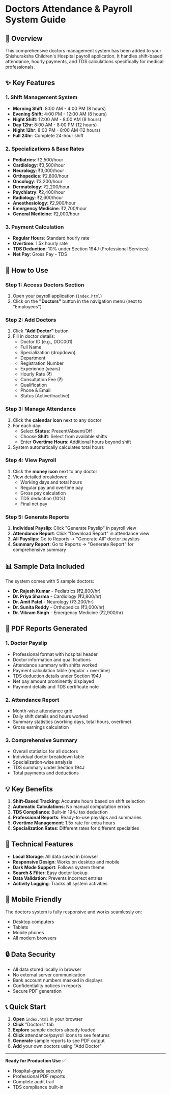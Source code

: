 # Doctors Attendance & Payroll System Guide

## 🏥 Overview

This comprehensive doctors management system has been added to your Shishuraksha Children's Hospital payroll application. It handles shift-based attendance, hourly payments, and TDS calculations specifically for medical professionals.

## ✨ Key Features

### 1. **Shift Management System**
- **Morning Shift**: 8:00 AM - 4:00 PM (8 hours)
- **Evening Shift**: 4:00 PM - 12:00 AM (8 hours) 
- **Night Shift**: 12:00 AM - 8:00 AM (8 hours)
- **Day 12hr**: 8:00 AM - 8:00 PM (12 hours)
- **Night 12hr**: 8:00 PM - 8:00 AM (12 hours)
- **Full 24hr**: Complete 24-hour shift

### 2. **Specializations & Base Rates**
- **Pediatrics**: ₹2,500/hour
- **Cardiology**: ₹3,500/hour
- **Neurology**: ₹3,000/hour
- **Orthopedics**: ₹2,800/hour
- **Oncology**: ₹3,200/hour
- **Dermatology**: ₹2,200/hour
- **Psychiatry**: ₹2,400/hour
- **Radiology**: ₹2,600/hour
- **Anesthesiology**: ₹2,900/hour
- **Emergency Medicine**: ₹2,700/hour
- **General Medicine**: ₹2,000/hour

### 3. **Payment Calculation**
- **Regular Hours**: Standard hourly rate
- **Overtime**: 1.5x hourly rate
- **TDS Deduction**: 10% under Section 194J (Professional Services)
- **Net Pay**: Gross Pay - TDS

## 🚀 How to Use

### Step 1: Access Doctors Section
1. Open your payroll application (`index.html`)
2. Click on the **"Doctors"** button in the navigation menu (next to "Employees")

### Step 2: Add Doctors
1. Click **"Add Doctor"** button
2. Fill in doctor details:
   - Doctor ID (e.g., DOC001)
   - Full Name
   - Specialization (dropdown)
   - Department
   - Registration Number
   - Experience (years)
   - Hourly Rate (₹)
   - Consultation Fee (₹)
   - Qualification
   - Phone & Email
   - Status (Active/Inactive)

### Step 3: Manage Attendance
1. Click the **calendar icon** next to any doctor
2. For each day:
   - Select **Status**: Present/Absent/Off
   - Choose **Shift**: Select from available shifts
   - Enter **Overtime Hours**: Additional hours beyond shift
3. System automatically calculates total hours

### Step 4: View Payroll
1. Click the **money icon** next to any doctor
2. View detailed breakdown:
   - Working days and total hours
   - Regular pay and overtime pay
   - Gross pay calculation
   - TDS deduction (10%)
   - Final net pay

### Step 5: Generate Reports
1. **Individual Payslip**: Click "Generate Payslip" in payroll view
2. **Attendance Report**: Click "Download Report" in attendance view
3. **All Payslips**: Go to Reports → "Generate All" doctor payslips
4. **Summary Report**: Go to Reports → "Generate Report" for comprehensive summary

## 📊 Sample Data Included

The system comes with 5 sample doctors:
- **Dr. Rajesh Kumar** - Pediatrics (₹2,800/hr)
- **Dr. Priya Sharma** - Cardiology (₹3,800/hr) 
- **Dr. Amit Patel** - Neurology (₹3,200/hr)
- **Dr. Sunita Reddy** - Orthopedics (₹3,000/hr)
- **Dr. Vikram Singh** - Emergency Medicine (₹2,900/hr)

## 📄 PDF Reports Generated

### 1. **Doctor Payslip**
- Professional format with hospital header
- Doctor information and qualifications
- Attendance summary with shifts worked
- Payment calculation table (regular + overtime)
- TDS deduction details under Section 194J
- Net pay amount prominently displayed
- Payment details and TDS certificate note

### 2. **Attendance Report**
- Month-wise attendance grid
- Daily shift details and hours worked
- Summary statistics (working days, total hours, overtime)
- Gross earnings calculation

### 3. **Comprehensive Summary**
- Overall statistics for all doctors
- Individual doctor breakdown table
- Specialization-wise analysis
- TDS summary under Section 194J
- Total payments and deductions

## 💡 Key Benefits

1. **Shift-Based Tracking**: Accurate hours based on shift selection
2. **Automatic Calculations**: No manual computation errors
3. **TDS Compliance**: Built-in 194J tax deduction
4. **Professional Reports**: Ready-to-use payslips and summaries
5. **Overtime Management**: 1.5x rate for extra hours
6. **Specialization Rates**: Different rates for different specialties

## 🔧 Technical Features

- **Local Storage**: All data saved in browser
- **Responsive Design**: Works on desktop and mobile
- **Dark Mode Support**: Follows system theme
- **Search & Filter**: Easy doctor lookup
- **Data Validation**: Prevents incorrect entries
- **Activity Logging**: Tracks all system activities

## 📱 Mobile Friendly

The doctors system is fully responsive and works seamlessly on:
- Desktop computers
- Tablets
- Mobile phones
- All modern browsers

## 🔒 Data Security

- All data stored locally in browser
- No external server communication
- Bank account numbers masked in displays
- Confidentiality notices in reports
- Secure PDF generation

## 📞 Quick Start

1. **Open** `index.html` in your browser
2. **Click** "Doctors" tab
3. **Explore** sample doctors already loaded
4. **Click** attendance/payroll icons to see features
5. **Generate** sample reports to see PDF output
6. **Add** your own doctors using "Add Doctor"

---

**Ready for Production Use** ✅
- Hospital-grade security
- Professional PDF reports
- Complete audit trail
- TDS compliance built-in